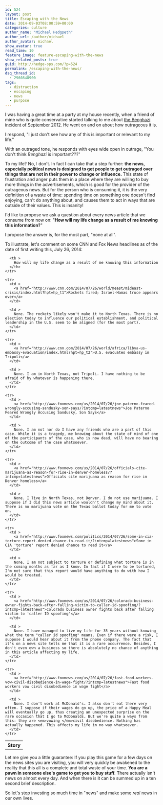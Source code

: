 ```yaml
---
id: 524
layout: post
title: Escaping with the News
date: 2014-09-03T08:00:59+00:00
categories: culture
author_name: "Michael Hedgpeth"
author_url: /author/michael
author_avatar: michael
show_avatar: true
read_time: 10
feature_image: feature-escaping-with-the-news
show_related_posts: true 
guid: http://hedge-ops.com/?p=524
permalink: /escaping-with-the-news/
dsq_thread_id:
  - 2960848900
tags:
  - distraction
  - escaping
  - news
  - purpose
---
```

I was having a great time at a party at my house recently, when a friend of mine who is quite conservative started talking to me about [the Benghazi incident of September 2012](http://en.wikipedia.org/wiki/2012_Benghazi_attack). He went on and on about how outrageous it is.

I respond, "I just don't see how any of this is important or relevant to my life."

With an outraged tone, he responds with eyes wide open in outrage, "You don't think _Benghazi_ is important???"<!--more-->

To my life? No, I don't. In fact I can take that a step further: **the news, especially political news is designed to get people to get outraged over things that are not in their power to change or influence.** This state of frustration and anger puts them in a place where they are willing to buy more things in the advertisements, which is good for the provider of the outrageous news. But for the person who is consuming it, it is the very definition of a waste of time: spending time on something one doesn't find enjoying, can't do anything about, and causes them to act in ways that are outside of their values. This is insanity!

I'd like to propose we ask a question about every news article that we consume from now on: "**How will my life change as a result of me knowing this information?**"

I propose the answer is, for the most part, "none at all".

To illustrate, let's comment on some CNN and Fox News headlines as of the date of first writing this, July 26, 2014:

<div class="table-responsive">
  <table  style="width:100%; "  class="easy-table easy-table-default " border="0">
    <tr>
      <th >
        Story
      </th>
      
      <th >
        How will my life change as a result of me knowing this information
      </th>
    </tr>
    
    <tr>
      <td >
        <a href="http://www.cnn.com/2014/07/26/world/meast/mideast-crisis/index.html?hpt=hp_t1">Rockets fired; Israel-Hamas truce appears over</a>
      </td>
       
      <td >
        None. The rockets likely won't make it to North Texas. There is no election today to influence our political establishment, and political leadership in the U.S. seem to be aligned (for the most part).
      </td>
    </tr>
    
    <tr>
      <td >
        <a href="http://www.cnn.com/2014/07/26/world/africa/libya-us-embassy-evacuation/index.html?hpt=hp_t2">U.S. evacuates embassy in Tripoli</a>
      </td>
      
      <td >
        None. I am in North Texas, not Tripoli. I have nothing to be afraid of by whatever is happening there.
      </td>
    </tr>
    
    <tr>
      <td >
        <a href="http://www.foxnews.com/us/2014/07/26/joe-paterno-feared-wrongly-accusing-sandusky-son-says/?intcmp=latestnews">Joe Paterno Feared Wrongly Accusing Sandusky, Son Says</a>
      </td>
      
      <td >
        None. I am not nor do I have any friends who are a part of this case. While it is a tragedy, me knowing about the state of mind of one of the participants of the case, who is now dead, will have no bearing on the outcome of the case whatsoever.
      </td>
    </tr>
    
    <tr>
      <td >
        <a href="http://www.foxnews.com/us/2014/07/26/officials-cite-marijuana-as-reason-for-rise-in-denver-homeless/?intcmp=latestnews">Officials cite marijuana as reason for rise in Denver homeless</a>
      </td>
      
      <td >
        None. I live in North Texas, not Denver. I do not use marijuana. I suppose if I did this news article wouldn't change my mind about it. There is no marijuana vote on the Texas ballot today for me to vote on.
      </td>
    </tr>
    
    <tr>
      <td >
        <a href="http://www.foxnews.com/politics/2014/07/26/some-in-cia-torture-report-denied-chance-to-read-it/?intcmp=latestnews">Some in CIA 'torture' report denied chance to read it</a>
      </td>
      
      <td >
        None. I am not subject to torture or defining what torture is in the coming months as far as I know. In fact if I were to be tortured, I'm not sure that this report would have anything to do with how I would be treated.
      </td>
    </tr>
    
    <tr>
      <td >
        <a href="http://www.foxnews.com/us/2014/07/26/colorado-business-owner-fights-back-after-falling-victim-to-caller-id-spoofing/?intcmp=latestnews">Colorado business owner fights back after falling victim to 'caller ID spoofing'</a>
      </td>
      
      <td >
        None. I have managed to live my life for 35 years without knowing what the term "caller id spoofing" means. Even if there were a risk, I suppose I would hear about it from the phone company. The fact that it's on a news site tells me that it is a rare occurrence. Besides, I don't even own a business so there is absolutely no chance of anything in this article affecting my life.
      </td>
    </tr>
    
    <tr>
      <td >
        <a href="http://www.foxnews.com/us/2014/07/26/fast-food-workers-vow-civil-disobedience-in-wage-fight/?intcmp=latestnews">Fast food workers vow civil disobedience in wage fight</a>
      </td>
      
      <td >
        None. I don't work at McDonald's. I also don't eat there very often. I suppose if their wages do go up, the price of a Happy Meal will eventually go up, thus creating an unexpected surprise on the rare occasion that I go to McDonalds. But we're quite a ways from this: they are <em>vowing </em>civil disobedience. Nothing has actually happened. This affects my life in no way whatsoever.
      </td>
    </tr>
  </table>
</div>

Let me give you a little guarantee: If you play this game for a few days on the news sites you are visiting, you will very quickly be awakened to the reality that this all is a complete and total waste of your time. **You are a pawn in someone else's game to get you to buy stuff.** There actually isn't news on almost every day. And when there is it can be summed up in a ten second brief description.

So let's stop investing so much time in "news" and make some _real_ news in our own lives.